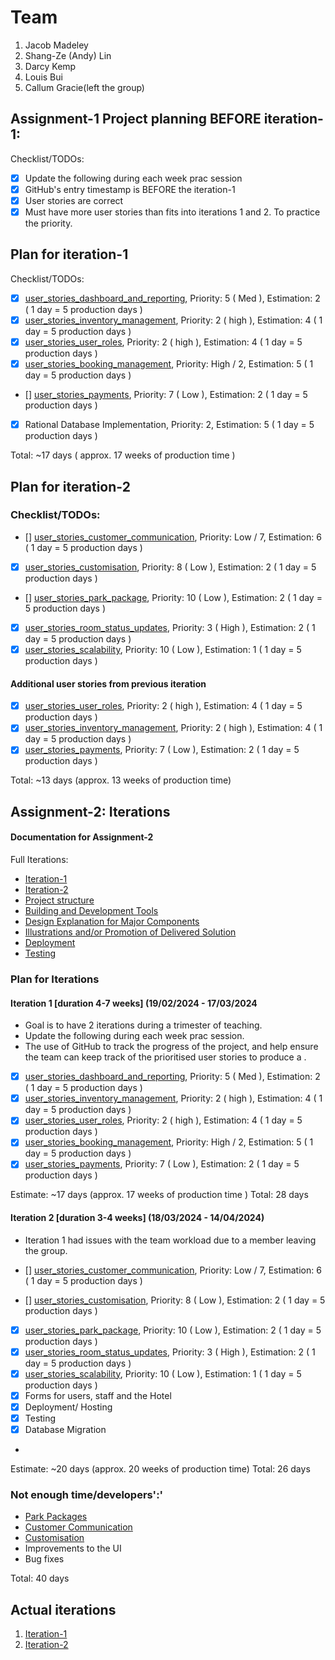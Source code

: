 # Team

1. Jacob Madeley
2. Shang-Ze (Andy) Lin
3. Darcy Kemp
4. Louis Bui
5. Callum Gracie(left the group)

## Assignment-1 Project planning BEFORE iteration-1:

Checklist/TODOs:
- [x] Update the following during each week prac session
- [x] GitHub's entry timestamp is BEFORE the iteration-1
- [x] User stories are correct
- [x] Must have more user stories than fits into iterations 1 and 2. To practice the priority.

## Plan for iteration-1

Checklist/TODOs:

- [x] [user_stories_dashboard_and_reporting](./user_stories/user_story_dashboard_and_reporting.md), Priority: 5 ( Med ), Estimation: 2 ( 1 day = 5 production days )
- [x] [user_stories_inventory_management](./user_stories/user_story_inventory_management.md), Priority: 2 ( high ), Estimation: 4 ( 1 day = 5 production days )
- [x] [user_stories_user_roles](./user_stories/user_story_user_roles.md), Priority: 2 ( high ), Estimation: 4 ( 1 day = 5 production days )
- [x] [user_stories_booking_management](./user_stories/user_story_booking_management.md), Priority: High / 2, Estimation: 5 ( 1 day = 5 production days )
- [] [user_stories_payments](./user_stories/user_stories_payments.md), Priority: 7 ( Low ), Estimation: 2 ( 1 day = 5 production days )
- [x] Rational Database Implementation, Priority: 2, Estimation: 5 ( 1 day = 5 production days )

Total: ~17 days ( approx. 17 weeks of production time )

## Plan for iteration-2

### Checklist/TODOs:

- [] [user_stories_customer_communication](./user_stories/user_story_customer_communication.md), Priority: Low / 7, Estimation: 6 ( 1 day = 5 production days )
- [x] [user_stories_customisation](./user_stories/user_story_customisation.md), Priority: 8 ( Low ), Estimation: 2 ( 1 day = 5 production days )
- [] [user_stories_park_package](./user_stories/user_story_park_package.md), Priority: 10 ( Low ), Estimation: 2 ( 1 day = 5 production days )
- [x] [user_stories_room_status_updates](./user_stories/user_story_room_status_updates.md), Priority: 3 ( High ), Estimation: 2 ( 1 day = 5 production days )
- [X] [user_stories_scalability](./user_stories/user_story_scalability.md), Priority: 10 ( Low ), Estimation: 1 ( 1 day = 5 production days )

#### Additional user stories from previous iteration

- [x] [user_stories_user_roles](./user_stories/user_story_user_roles.md), Priority: 2 ( high ), Estimation: 4 ( 1 day = 5 production days )
- [x] [user_stories_inventory_management](./user_stories/user_story_inventory_management.md), Priority: 2 ( high ), Estimation: 4 ( 1 day = 5 production days )
- [x] [user_stories_payments](./user_stories/user_stories_payments.md), Priority: 7 ( Low ), Estimation: 2 ( 1 day = 5 production days )

Total: ~13 days (approx. 13 weeks of production time)

## Assignment-2: Iterations

#### Documentation for Assignment-2

Full Iterations:
  - [Iteration-1](./iteration_1.md)
  - [Iteration-2](./iteration_2.md)
- [Project structure](./project_structure.md)
- [Building and Development Tools](./building_and_development_tools_explanation.md)
- [Design Explanation for Major Components](./design_explinations_for_major_components.md)
- [Illustrations and/or Promotion of Delivered Solution](illustration_and-or_promotion_of_delivered_solution.md)
- [Deployment](Deployment.md)
- [Testing](./testing_explanation.md)



### Plan for Iterations

#### Iteration 1 [duration 4-7 weeks] (19/02/2024 - 17/03/2024

- Goal is to have 2 iterations during a trimester of teaching.
- Update the following during each week prac session.
- The use of GitHub to track the progress of the project, and help ensure the team can keep track of the prioritised
user stories to produce a .

- [x] [user_stories_dashboard_and_reporting](./user_stories/user_story_dashboard_and_reporting.md), Priority: 5 ( Med ), Estimation: 2 ( 1 day = 5 production days )
- [x] [user_stories_inventory_management](./user_stories/user_story_inventory_management.md), Priority: 2 ( high ), Estimation: 4 ( 1 day = 5 production days )
- [x] [user_stories_user_roles](./user_stories/user_story_user_roles.md), Priority: 2 ( high ), Estimation: 4 ( 1 day = 5 production days )
- [x] [user_stories_booking_management](./user_stories/user_story_booking_management.md), Priority: High / 2, Estimation: 5 ( 1 day = 5 production days )
- [x] [user_stories_payments](./user_stories/user_stories_payments.md), Priority: 7 ( Low ), Estimation: 2 ( 1 day = 5 production days )

Estimate: ~17 days (approx. 17 weeks of production time )
Total: 28 days

#### Iteration 2 [duration 3-4 weeks] (18/03/2024 - 14/04/2024)

- Iteration 1 had issues with the team workload due to a member leaving the group.

- [] [user_stories_customer_communication](./user_stories/user_story_customer_communication.md), Priority: Low / 7, Estimation: 6 ( 1 day = 5 production days )
- [] [user_stories_customisation](./user_stories/user_story_customisation.md), Priority: 8 ( Low ), Estimation: 2 ( 1 day = 5 production days )
- [x] [user_stories_park_package](./user_stories/user_story_park_package.md), Priority: 10 ( Low ), Estimation: 2 ( 1 day = 5 production days )
- [x] [user_stories_room_status_updates](./user_stories/user_story_room_status_updates.md), Priority: 3 ( High ), Estimation: 2 ( 1 day = 5 production days )
- [x] [user_stories_scalability](./user_stories/user_story_scalability.md), Priority: 10 ( Low ), Estimation: 1 ( 1 day = 5 production days )
- [x] Forms for users, staff and the Hotel
- [x] Deployment/ Hosting 
- [x] Testing
- [x] Database Migration
- 
Estimate: ~20 days (approx. 20 weeks of production time)
Total: 26 days

### Not enough time/developers':'

* [Park Packages](user_stories/user_story_park_package.md)
* [Customer Communication](user_stories/user_story_customer_communication.md)
* [Customisation](user_stories/user_story_customisation.md)
* Improvements to the UI
* Bug fixes

Total: 40 days

## Actual iterations

1. [Iteration-1](./iteration_1.md)
2. [Iteration-2](./iteration_2.md)
